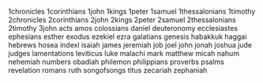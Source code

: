 1chronicles
1corinthians
1john
1kings
1peter
1samuel
1thessalonians
1timothy
2chronicles
2corinthians
2john
2kings
2peter
2samuel
2thessalonians
2timothy
3john
acts
amos
colossians
daniel
deuteronomy
ecclesiastes
ephesians
esther
exodus
ezekiel
ezra
galatians
genesis
habakkuk
haggai
hebrews
hosea
indexl
isaiah
james
jeremiah
job
joel
john
jonah
joshua
jude
judges
lamentations
leviticus
luke
malachi
mark
matthew
micah
nahum
nehemiah
numbers
obadiah
philemon
philippians
proverbs
psalms
revelation
romans
ruth
songofsongs
titus
zecariah
zephaniah
